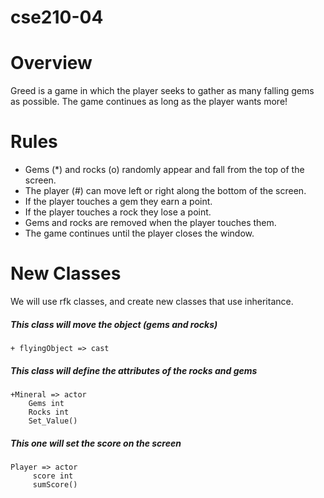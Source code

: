 # cse210-04
# Overview 
Greed is a game in which the player seeks to gather as many falling gems as possible. The game continues as long as the player wants more!

# Rules
- Gems (*) and rocks (o) randomly appear and fall from the top of the screen.
- The player (#) can move left or right along the bottom of the screen.
- If the player touches a gem they earn a point.
- If the player touches a rock they lose a point.
- Gems and rocks are removed when the player touches them.
- The game continues until the player closes the window.

# New Classes 

We will use rfk classes, and create new classes that use inheritance.

##### This class will move the object (gems and rocks)
```
+ flyingObject => cast
```
##### This class will define the attributes of the rocks and gems
```
+Mineral => actor 
	Gems int
	Rocks int
	Set_Value()
```
	
##### This one will set the score on the screen

```
Player => actor
	 score int
	 sumScore()
```

	
	